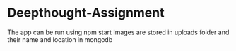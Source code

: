 # Deepthought-Assignment

The app can be run using npm start
Images are stored in uploads folder and their name and location in mongodb
